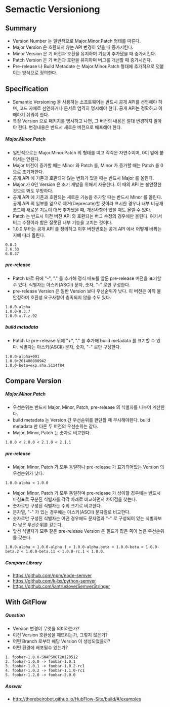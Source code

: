 # Semactic Versioniong

## Summary

* Version Number 는 일반적으로 Major.Minor.Patch 형태를 따른다.
* Major Version 은 호환되지 않는 API 변경이 있을 때 증가시킨다.
* Minor Version 은 기 버전과 호환을 유지하며 기능이 추가됐을 때 증가시킨다.
* Patch Version 은 기 버전과 호환을 유지하며 버그를 개선할 때 증가시킨다.
* Pre-release 나 Build Metadate 는 Major.Minor.Patch 형태에 추가적으로 덧붙이는 방식으로 정의한다.

## Specification

* Semantic Versioning 을 사용하는 소프트웨어는 반드시 공개 API를 선언해야 하며, 코드 자체로 선언하거나 문서로 엄격히 명시해야 한다. 공개 API는 정확하고 이해하기 쉬워야 한다.
* 특정 Version 으로 패키지를 명시하고 나면, 그 버전의 내용은 절대 변경하지 말아야 한다. 변경내용은 반드시 새로운 버전으로 배포해야 한다.

##### Major.Minor.Patch

* 일반적으로는 Major.Minor.Patch 의 형태를 띠고 각각은 자연수이며, 0이 앞에 붙어서는 안된다.
* Major 버전이 증가할 때는 Minor 와 Patch 를, Minor 가 증가할 때는 Patch 를 0 으로 초기화한다.
* 공개 API 에 기존과 호환되지 않는 변화가 있을 때는 반드시 Major 를 올린다.
* Major 가 0인 Version 은 초기 개발을 위해서 사용한다. 이 때의 API 는 불안정한 것으로 봐도 무방하다.
* 공개 API 에 기존과 호환되는 새로운 기능을 추가할 때는 반드시 Minor 를 올린다. 공개 API 의 일부를 앞으로 제거(Deprecate)할 것이라 표시한 경우나 내부 비공개 코드에 새로운 기능이 대폭 추가됐을 때, 개선사항이 있을 때도 올릴 수 있다.
* Patch 는 반드시 이전 버전 API 와 호환되는 버그 수정의 경우에만 올린다. 여기서 버그 수정이라 함은 잘못된 내부 기능을 고치는 것이다.
* 1.0.0 부터는 공개 API 를 정의하고 이후 버전번호는 공개 API 에서 어떻게 바뀌는지에 따라 올린다.

```
0.8.2
2.6.33
6.0.37
```

##### pre-release

* Patch 바로 뒤에 "-", "." 를 추가해 정식 배포를 앞둔 pre-release 버전을 표기할 수 있다. 식별자는 아스키(ASCII) 문자, 숫자, "-" 로만 구성한다.
* pre-release Version 은 일반 Version 보다 우선순위가 낮다. 이 버전은 아직 불안정하며 호환성 요구사항이 충족되지 않을 수도 있다.

```
1.0.0-alpha
1.0.0-0.3.7
1.0.0-x.7.z.92
```

##### build metadata

* Patch 나 pre-release 뒤에 "+", "." 를 추가해 build metadata 를 표기할 수 있다. 식별자는 아스키(ASCII) 문자, 숫자, "-" 로만 구성한다.

```
1.0.0-alpha+001
1.0.0+201408080942
1.0.0-beta+exp.sha.5114f84
```

## Compare Version

##### Major.Minor.Patch

* 우선순위는 반드시 Major, Minor, Patch, pre-release 의 식별자를 나누어 계산한다.
* build metadata 는 Version 간 우선순위를 판단할 때 무시해야한다. build metadata 만 다른 두 버전의 우선순위는 같다.
* Major, Minor, Patch 는 숫자로 비교한다.

```
1.0.0 < 2.0.0 < 2.1.0 < 2.1.1
```

##### pre-release

* Major, Minor, Patch 가 모두 동일하나 pre-release 가 표기되어있는 Version 의 우선순위가 낮다.

```
1.0.0-alpha < 1.0.0
```

* Major, Minor, Patch 가 모두 동일하며 pre-release 가 상이할 경우에는 반드시 마침표로 구분된 식별자를 각각 차례로 비교하면서 차이점을 찾는다.
* 숫자로만 구성된 식별자는 수의 크기로 비교한다.
* 문자열, "-" 가 있는 경우에는 아스키(ASCII) 문자열로 비교한다.
* 숫자로만 구성된 식별자는 어떤 경우에도 문자열과 "-" 로 구성되어 있는 식별자보다 낮은 우선순위를 갖는다.
* 앞선 식별자가 모두 같은 pre-release Version 은 필드가 많은 쪽이 높은 우선순위를 갖는다.

```
1.0.0-alpha < 1.0.0-alpha.1 < 1.0.0-alpha.beta < 1.0.0-beta < 1.0.0-beta.2 < 1.0.0-beta.11 < 1.0.0-rc.1 < 1.0.0.
```

##### Compare Library
* https://github.com/npm/node-semver
* https://github.com/k-bx/python-semver
* https://github.com/iantruslove/SemverStringer

## With GitFlow

##### Question
* Version 변경이 무엇을 의미하는가?
* 이전 Version 호환성을 깨뜨리는가, 그렇지 않은가?
* 어떤 Branch 로부터 해당 Version 이 생성되었을까?
* 어떤 환경에 배포될수 있는가?

```
1. foobar-1.0.0-SNAPSHOT20120512
2. foobar-1.0.0 -> foobar-1.0.1
3. foobar-1.0.1 -> foobar-1.0.2-rc1
4. foobar-1.0.2 -> foobar-1.1.0-rc1
5. foobar-1.2.0 -> foobar-2.0.0
```
##### Answer
* http://therebelrobot.github.io/HubFlow-Site/build/#/examples
